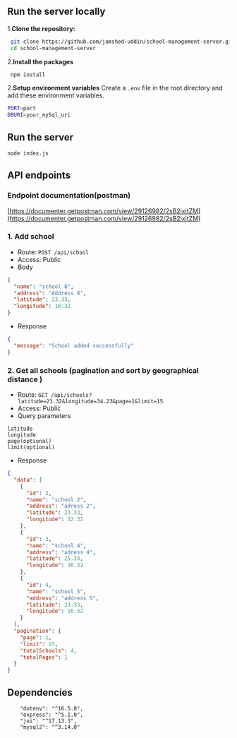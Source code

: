 ## Run the server locally

1.**Clone the repository:**

```bash
 git clone https://github.com/jamshed-uddin/school-management-server.git
 cd school-management-server
```

2.**Install the packages**

```sh
 npm install
```

2.**Setup environment variables**
Create a `.env` file in the root directory and add these environment variables.

```sh
PORT=port
DBURI=your_mySql_uri

```

## Run the server

```sh
node index.js
```

## API endpoints

### Endpoint documentation(postman)

[https://documenter.getpostman.com/view/29126982/2sB2ixitZM](https://documenter.getpostman.com/view/29126982/2sB2ixitZM)

### 1. Add school

- Route: `POST /api/school `
- Access: Public
- Body

```json
{
  "name": "school 8",
  "address": "Address 8",
  "latitude": 23.33,
  "longitude": 16.32
}
```

- Response

```json
{
  "message": "School added successfully"
}
```

### 2. Get all schools (pagination and sort by geographical distance )

- Route: `GET /api/schools?latitude=23.32&longitude=34.23&page=1&limit=15 `
- Access: Public
- Query parameters

```
latitude
longitude
page(optional)
limit(optional)
```

- Response

```json
{
  "data": [
    {
      "id": 2,
      "name": "school 2",
      "address": "adress 2",
      "latitude": 23.33,
      "longitude": 32.32
    },
    {
      "id": 3,
      "name": "school 4",
      "address": "adress 4",
      "latitude": 25.33,
      "longitude": 36.32
    },
    {
      "id": 4,
      "name": "school 5",
      "address": "address 5",
      "latitude": 23.33,
      "longitude": 16.32
    }
  ],
  "pagination": {
    "page": 1,
    "limit": 15,
    "totalSchools": 4,
    "totalPages": 1
  }
}
```

## Dependencies

```
    "dotenv": "^16.5.0",
    "express": "^5.1.0",
    "joi": "^17.13.3",
    "mysql2": "^3.14.0"
```
